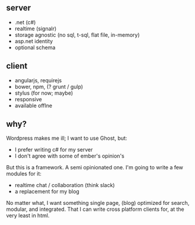 ## server

* .net (c#) 
* realtime (signalr)
* storage agnostic (no sql, t-sql, flat file, in-memory)
* asp.net identity
* optional schema

## client

* angularjs, requirejs
* bower, npm, (? grunt / gulp)
* stylus (for now; maybe)
* responsive
* available offlne

## why?
Wordpress makes me ill; I want to use Ghost, but:

* I prefer writing c# for my server
* I don't agree with some of ember's opinion's

But this is a framework.  A semi opinionated one.  I'm going to write a few modules for it:

* realtime chat / collaboration (think slack)
* a replacement for my blog

No matter what, I want something single page, (blog) optimized for search, modular, and integrated. 
That I can write cross platform clients for, at the very least in html.